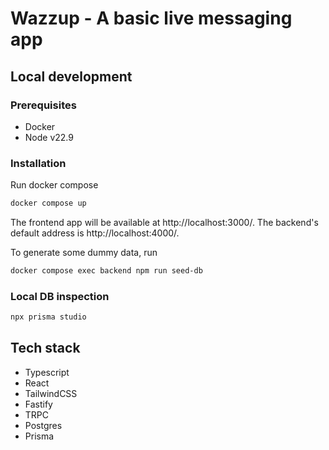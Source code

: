 # Wazzup - A basic live messaging app

## Local development

### Prerequisites

- Docker
- Node v22.9

### Installation

Run docker compose

```bash
docker compose up
```

The frontend app will be available at http://localhost:3000/. The backend's default address is http://localhost:4000/.

To generate some dummy data, run

```bash
docker compose exec backend npm run seed-db
```

### Local DB inspection

```bash
npx prisma studio
```

## Tech stack

- Typescript
- React
- TailwindCSS
- Fastify
- TRPC
- Postgres
- Prisma